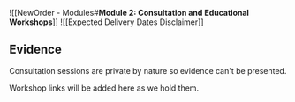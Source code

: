 ![[NewOrder - Modules#**Module 2: Consultation and Educational Workshops**]]
![[Expected Delivery Dates Disclaimer]]

## Evidence

Consultation sessions are private by nature so evidence can't be presented.

Workshop links will be added here as we hold them.